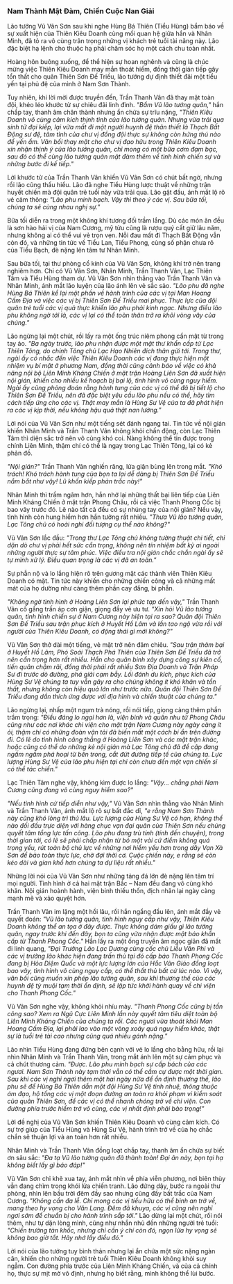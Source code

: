 ### Nam Thành Mật Đàm, Chiến Cuộc Nan Giải

Lão tướng Vũ Vân Sơn sau khi nghe Hùng Bá Thiên (Tiểu Hùng) bẩm báo về sự xuất hiện của Thiên Kiêu Doanh cùng mối quan hệ giữa hắn và Nhân Minh, đã tỏ ra vô cùng trân trọng những vị khách trẻ tuổi tài năng này. Lão đặc biệt hạ lệnh cho thuộc hạ phải chăm sóc họ một cách chu toàn nhất.

Hoàng hôn buông xuống, để thể hiện sự hoan nghênh và cũng là chúc mừng việc Thiên Kiêu Doanh may mắn thoát hiểm, đồng thời gián tiếp gây tổn thất cho quân Thiên Sơn Đế Triều, lão tướng dự định thiết đãi một tiểu yến tại phủ đệ của mình ở Nam Sơn Thành.

Tuy nhiên, khi lời mời được truyền đến, Trần Thanh Vân đã thay mặt toàn đội, khéo léo khước từ sự chiêu đãi linh đình. _"Bẩm Vũ lão tướng quân,"_ hắn chắp tay, thanh âm chân thành nhưng ẩn chứa sự trĩu nặng, _"Thiên Kiêu Doanh vô cùng cảm kích thịnh tình của lão tướng quân. Nhưng vừa trải qua sinh tử đại kiếp, lại vừa mất đi một người huynh đệ thân thiết là Thạch Bất Động sư đệ, tâm tình của chư vị đồng đội thực sự không còn hứng thú nào để yến ẩm. Vãn bối thay mặt cho chư vị đạo hữu trong Thiên Kiêu Doanh xin nhận thịnh ý của lão tướng quân, chỉ mong có một bữa cơm đạm bạc, sau đó có thể cùng lão tướng quân mật đàm thêm về tình hình chiến sự và những bước đi kế tiếp."_

Lời khước từ của Trần Thanh Vân khiến Vũ Vân Sơn có chút bất ngờ, nhưng rồi lão cũng thấu hiểu. Lão đã nghe Tiểu Hùng lược thuật về những trận huyết chiến mà đội quân trẻ tuổi này vừa trải qua. Lão gật đầu, ánh mắt lộ rõ vẻ cảm thông: _"Lão phu minh bạch. Vậy thì theo ý các vị. Sau bữa tối, chúng ta sẽ cùng nhau nghị sự."_

Bữa tối diễn ra trong một không khí tương đối trầm lắng. Dù các món ăn đều là sơn hào hải vị của Nam Cương, mỹ tửu cũng là rượu quý cất giữ lâu năm, nhưng không ai có thể vui vẻ trọn vẹn. Nỗi đau mất đi Thạch Bất Động vẫn còn đó, và những tin tức về Tiểu Lan, Tiểu Phong, cùng số phận chưa rõ của Tiểu Bạch, đè nặng lên tâm tư Nhân Minh.

Sau bữa tối, tại thư phòng cổ kính của Vũ Vân Sơn, không khí trở nên trang nghiêm hơn. Chỉ có Vũ Vân Sơn, Nhân Minh, Trần Thanh Vân, Lạc Thiên Tâm và Tiểu Hùng tham dự. Vũ Vân Sơn nhìn thẳng vào Trần Thanh Vân và Nhân Minh, ánh mắt lão luyện của lão ánh lên vẻ sắc sảo. _"Lão phu đã nghe Hùng Bá Thiên kể lại một phần về hành trình của các vị tại Man Hoang Cấm Địa và việc các vị bị Thiên Sơn Đế Triều mai phục. Thực lực của đội quân trẻ tuổi các vị quả thực khiến lão phu phải kinh ngạc. Nhưng điều lão phu không ngờ tới là, các vị lại có thể toàn thân trở ra khỏi vòng vây của chúng."_

Lão ngừng lại một chút, rồi lấy ra một ống trúc niêm phong cẩn mật từ trong tay áo. _"Ba ngày trước, lão phu nhận được một mật thư khẩn cấp từ Lạc Thiên Tông, do chính Tông chủ Lạc Hạo Nhiên đích thân gửi tới. Trong thư, ngài ấy có nhắc đến việc Thiên Kiêu Doanh các vị đang thực hiện một nhiệm vụ bí mật ở phương Nam, đồng thời cũng cảnh báo về việc có khả năng nội bộ Liên Minh Kháng Chiến ở mặt trận Hoàng Liên Sơn đã xuất hiện nội gián, khiến cho nhiều kế hoạch bị bại lộ, tình hình vô cùng nguy hiểm. Ngài ấy cũng phỏng đoán rằng hành tung của các vị có thể đã bị tiết lộ cho Thiên Sơn Đế Triều, nên đã đặc biệt yêu cầu lão phu nếu có thể, hãy tìm cách tiếp ứng cho các vị. Thật may mắn là Hùng Sư Vệ của ta đã phát hiện ra các vị kịp thời, nếu không hậu quả thật nan lường."_

Lời nói của Vũ Vân Sơn như một tiếng sét đánh ngang tai. Tin tức về nội gián khiến Nhân Minh và Trần Thanh Vân không khỏi chấn động, còn Lạc Thiên Tâm thì diện sắc trở nên vô cùng khó coi. Nàng không thể tin được trong chính Liên Minh, thậm chí có thể là ngay trong Lạc Thiên Tông, lại có kẻ phản đồ.

_"Nội gián?"_ Trần Thanh Vân nghiến răng, lửa giận bùng lên trong mắt. _"Khó trách! Khó trách hành tung của bọn ta lại dễ dàng bị Thiên Sơn Đế Triều nắm bắt như vậy! Lũ khốn kiếp phản trắc này!"_

Nhân Minh thì trầm ngâm hơn, hắn nhớ lại những thất bại liên tiếp của Liên Minh Kháng Chiến ở mặt trận Phong Châu, rồi cả việc Thanh Phong Cốc bị bao vây trước đó. Lẽ nào tất cả đều có sự nhúng tay của nội gián? Nếu vậy, tình hình còn hung hiểm hơn hắn tưởng rất nhiều. _"Thưa Vũ lão tướng quân, Lạc Tông chủ có hoài nghi đối tượng cụ thể nào không?"_

Vũ Vân Sơn lắc đầu: _"Trong thư Lạc Tông chủ không tường thuật chi tiết, chỉ dặn dò chư vị phải hết sức cẩn trọng, không nên tín nhiệm bất kỳ ai ngoài những người thực sự tâm phúc. Việc điều tra nội gián chắc chắn ngài ấy sẽ tự mình xử lý. Điều quan trọng là các vị đã an toàn."_

Sự phẫn nộ và lo lắng hiện rõ trên gương mặt các thành viên Thiên Kiêu Doanh có mặt. Tin tức này khiến cho những chiến công và cả những mất mát của họ dường như càng thêm phần cay đắng, bi phẫn.

_"Không ngờ tình hình ở Hoàng Liên Sơn lại phức tạp đến vậy,"_ Trần Thanh Vân cố gắng trấn áp cơn giận, giọng đầy vẻ ưu tư. _"Xin hỏi Vũ lão tướng quân, tình hình chiến sự ở Nam Cương này hiện tại ra sao? Quân đội Thiên Sơn Đế Triều sau trận phục kích ở Huyết Hồ Lâm và lần tao ngộ vừa rồi với người của Thiên Kiêu Doanh, có động thái gì mới không?"_

Vũ Vân Sơn thở dài một tiếng, vẻ mặt trở nên đăm chiêu. _"Sau trận thảm bại ở Huyết Hồ Lâm, Phó Soái Thạch Phá Thiên của Thiên Sơn Đế Triều đã trở nên cẩn trọng hơn rất nhiều. Hắn cho quân binh xây dựng công sự kiên cố, tiến quân chậm rãi, đồng thời phái rất nhiều Sơn Địa Doanh và Trận Pháp Sư đi trước dò đường, phá giải cạm bẫy. Lối đánh du kích, phục kích của Hùng Sư Vệ chúng ta tuy vẫn gây ra cho chúng không ít khó khăn và tổn thất, nhưng không còn hiệu quả lớn như trước nữa. Quân đội Thiên Sơn Đế Triều đang dần thích ứng được với địa hình và chiến thuật của chúng ta."_

Lão ngừng lại, nhấp một ngụm trà nóng, rồi nói tiếp, giọng càng thêm phần trầm trọng: _"Điều đáng lo ngại hơn là, viện binh và quân nhu từ Phong Châu cũng như các nơi khác chi viện cho mặt trận Nam Cương này ngày càng ít ỏi, thậm chí có những đoàn vận tải đã biến mất một cách bí ẩn trên đường đi. Có lẽ do tình hình căng thẳng ở Hoàng Liên Sơn và các mặt trận khác, hoặc cũng có thể do những kẻ nội gián mà Lạc Tông chủ đã đề cập đang ngấm ngầm phá hoại từ bên trong, cắt đứt đường tiếp tế của chúng ta. Lực lượng Hùng Sư Vệ của lão phu hiện tại chỉ còn chưa đến một vạn chiến sĩ có thể tác chiến."_

Lạc Thiên Tâm nghe vậy, không kìm được lo lắng: _"Vậy... chẳng phải Nam Cương cũng đang vô cùng nguy hiểm sao?"_

_"Nếu tình hình cứ tiếp diễn như vậy,"_ Vũ Vân Sơn nhìn thẳng vào Nhân Minh và Trần Thanh Vân, ánh mắt lộ rõ sự bất đắc dĩ, _"e rằng Nam Sơn Thành này cũng khó lòng trì thủ lâu. Lực lượng của Hùng Sư Vệ có hạn, không thể nào đối đầu trực diện với hàng chục vạn đại quân của Thiên Sơn nếu chúng quyết tâm tổng lực tấn công. Lão phu đang trù tính (tính đến chuyện), trong thời gian tới, có lẽ sẽ phải chấp nhận từ bỏ một vài cứ điểm không quá trọng yếu, rút toàn bộ chủ lực về những nơi hiểm yếu hơn trong dãy Vạn Xà Sơn để bảo toàn thực lực, chờ đợi thời cơ. Cuộc chiến này, e rằng sẽ còn kéo dài và gian khổ hơn chúng ta dự liệu rất nhiều."_

Những lời nói của Vũ Vân Sơn như những tảng đá lớn đè nặng lên tâm trí mọi người. Tình hình ở cả hai mặt trận Bắc – Nam đều đang vô cùng khó khăn. Nội gián hoành hành, viện binh thiếu thốn, địch nhân lại ngày càng mạnh mẽ và xảo quyệt hơn.

Trần Thanh Vân im lặng một hồi lâu, rồi hắn ngẩng đầu lên, ánh mắt đầy vẻ quyết đoán: _"Vũ lão tướng quân, tình hình nguy cấp như vậy, Thiên Kiêu Doanh không thể an tọa ở đây được. Thực không dám giấu gì lão tướng quân, ngay trước khi đến đây, bọn ta cũng vừa nhận được mật báo khẩn cấp từ Thanh Phong Cốc."_ Hắn lấy ra một ống truyền âm ngọc giản đã mất đi linh quang, _"Đại Trưởng Lão Lạc Dương cùng cốc chủ Liễu Vân Phi và các vị trưởng lão khác hiện đang trấn thủ tại đó cấp báo Thanh Phong Cốc đang bị Hỏa Diệm Quốc và một lực lượng lớn của Hắc Vân Giáo đồng loạt bao vây, tình hình vô cùng nguy cấp, có thể thất thủ bất cứ lúc nào. Vì vậy, vãn bối cũng muốn xin phép lão tướng quân, sau khi thương thế của các huynh đệ tỷ muội tạm thời ổn định, sẽ lập tức khởi hành quay về chi viện cho Thanh Phong Cốc."_

Vũ Vân Sơn nghe vậy, không khỏi nhíu mày. _"Thanh Phong Cốc cũng bị tấn công sao? Xem ra Ngũ Cực Liên Minh lần này quyết tâm tiêu diệt toàn bộ Liên Minh Kháng Chiến của chúng ta rồi. Các ngươi vừa thoát khỏi Man Hoang Cấm Địa, lại phải lao vào một vòng xoáy quá nguy hiểm khác, thật sự là tuổi trẻ tài cao nhưng cũng quá nhiều gánh nặng."_

Lão nhìn Tiểu Hùng đang đứng bên cạnh với vẻ lo lắng cho bằng hữu, rồi lại nhìn Nhân Minh và Trần Thanh Vân, trong mắt ánh lên một sự cảm phục và cả chút thương cảm. _"Được. Lão phu minh bạch sự cấp bách của các ngươi. Nam Sơn Thành này tạm thời vẫn có thể cầm cự được một thời gian. Sau khi các vị nghỉ ngơi thêm một hai ngày nữa để ổn định thương thế, lão phu sẽ để Hùng Bá Thiên dẫn một đội Hùng Sư Vệ tinh nhuệ, thông thuộc ám đạo, hộ tống các vị một đoạn đường an toàn ra khỏi phạm vi kiểm soát của quân Thiên Sơn, để các vị có thể nhanh chóng trở về chi viện. Con đường phía trước hiểm trở vô cùng, các vị nhất định phải bảo trọng!"_

Lời đề nghị của Vũ Vân Sơn khiến Thiên Kiêu Doanh vô cùng cảm kích. Có sự trợ giúp của Tiểu Hùng và Hùng Sư Vệ, hành trình trở về của họ chắc chắn sẽ thuận lợi và an toàn hơn rất nhiều.

Nhân Minh và Trần Thanh Vân đồng loạt chắp tay, thanh âm ẩn chứa sự biết ơn sâu sắc: _"Đa tạ Vũ lão tướng quân đã thành toàn! Đại ân này, bọn tại hạ không biết lấy gì báo đáp!"_

Vũ Vân Sơn chỉ khẽ xua tay, ánh mắt nhìn về phía viễn phương, nơi biên thùy vẫn đang chìm trong khói lửa chiến tranh. Lão đứng dậy, bước ra ngoài thư phòng, nhìn lên bầu trời đêm đầy sao nhưng cũng đầy bất trắc của Nam Cương. _"Không cần đa lễ. Chỉ mong các vị tiểu hữu có thể bình an trở về, mang theo hy vọng cho Văn Lang. Đêm đã khuya, các vị cũng nên nghỉ ngơi sớm để chuẩn bị cho hành trình sắp tới."_ Lão dừng lại một chút, rồi nói thêm, như tự dặn lòng mình, cũng như nhắn nhủ đến những người trẻ tuổi: _"Chiến trường tàn khốc, nhưng chỉ cần ý chí còn đó, ngọn lửa hy vọng sẽ không bao giờ tắt. Hãy nhớ lấy điều đó."_

Lời nói của lão tướng tuy bình thản nhưng lại ẩn chứa một sức nặng ngàn cân, khiến cho những người trẻ tuổi Thiên Kiêu Doanh không khỏi suy ngẫm. Con đường phía trước của Liên Minh Kháng Chiến, và của cả chính họ, thực sự mịt mờ vô định, nhưng họ biết rằng, mình không thể lùi bước.
